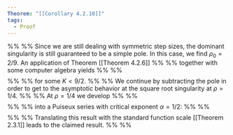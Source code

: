 ```yaml
---
Theorem: "[[Corollary 4.2.10]]"
tags:
  - Proof
---
```

 %%
%%   Since we are still dealing with symmetric step sizes, the dominant singularity is still guaranteed to be a simple pole. In this case, we find $\rho_0 = 2/9$. An application of Theorem [[Theorem 4.2.6]] %%
%%   together with some computer algebra yields %%
%%   $$ %%
%%   [z^n] E_{\mathcal{M}_2}^\mathrm{alt}(z) = \frac{3}{8} \left(\frac{9}{2}\right)^n + o(K^n). %%
%%   $$ %%
%%   for some $K < 9/2$. %%
%%   We continue by subtracting the pole in order to get to the asymptotic behavior at the square root singularity at $\rho = 1/4$. %%
%%   At $\rho = 1/4$ we develop  %%
%%   $$ %%
%%     G(z) := E_{\mathcal{M}_2}^\mathrm{alt}(z) + \frac{1}{12} \left(z -\frac{2}{9}\right)^{-1} %%
%%   $$ %%
%%   into a Puiseux series with critical exponent $\alpha = 1/2$:  %%
%%   $$ %%
%%     G(z) = 3 - 8(1-4z)^{1/2}  + 19(1-4z) + \mathcal{O}\left((1-4z)^{3/2}\right). %%
%%   $$ %%
%%   Translating this result with the standard function scale [[Theorem 2.3.1]] leads to the claimed result. %%
%% 